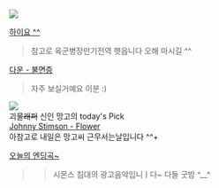 #  

![](https://user-images.githubusercontent.com/71762478/99139130-7aea3600-2679-11eb-9cf1-93f8eeb57a37.png)   


[하이요 ^^](https://youtu.be/AP6qS2m6Cyc)   
> 참고로 육군병장만기전역 햇읍니다 오해 마시길 ^^  
  
  
[다운 - 불면증](https://youtu.be/DGFsc3Ksqug)    
> 자주 보실거예요 이분 :)  

![](https://i.ytimg.com/vi/se7YOpf9Q0E/maxresdefault.jpg)  
괴물~~래퍼~~ 신인 망고의 today's Pick  
[Johnny Stimson - Flower](https://youtu.be/sgNkCrAhTGc)  
아참고로 내일은 망고씨 근무서는날입니다 ^^+  

[오늘의 엔딩곡~](https://youtu.be/NmeaLvaU77Q)  
>> 시몬스 침대의 광고음악입니ㅣ다~ 다들 굿밤 ^__^  
  
